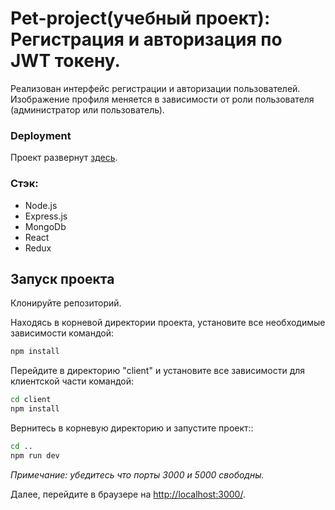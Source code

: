 # Pet-project(учебный проект): Регистрация и авторизация по JWT токену.

Реализован интерфейс регистрации и авторизации пользователей.
Изображение профиля меняется в зависимости от роли пользователя (администратор или пользователь).

### Deployment
Проект развернут [здесь](https://auth-node-react-mongo.herokuapp.com/).

### Стэк:

- Node.js
- Express.js
- MongoDb
- React
- Redux

## Запуск проекта

Клонируйте репозиторий.

Находясь в корневой директории проекта, установите все необходимые зависимости командой:

```sh
npm install
```

Перейдите в директорию "client" и установите все зависимости для клиентской части командой:

```sh
cd client
npm install
```

Вернитесь в корневую директорию и запустите проект::

```sh
cd ..
npm run dev
```

_Примечание: убедитесь что порты 3000 и 5000 свободны._

Далее, перейдите в браузере на [http://localhost:3000/](http://localhost:3000/).

